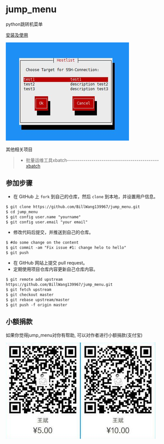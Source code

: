 # jump_menu

python跳转机菜单

[安装及使用](docs/install.md)


![Screenshot](images/jump_menu.jpg)

其他相关项目

> * 批量运维工具xbatch---------------------------------------------[xbatch](https://github.com/BillWang139967/xbatch)


## 参加步骤

* 在 GitHub 上 `fork` 到自己的仓库，然后 `clone` 到本地，并设置用户信息。
```
$ git clone https://github.com/BillWang139967/jump_menu.git
$ cd jump_menu
$ git config user.name "yourname"
$ git config user.email "your email"
```
* 修改代码后提交，并推送到自己的仓库。
```
$ #do some change on the content
$ git commit -am "Fix issue #1: change helo to hello"
$ git push
```
* 在 GitHub 网站上提交 pull request。
* 定期使用项目仓库内容更新自己仓库内容。
```
$ git remote add upstream https://github.com/BillWang139967/jump_menu.git
$ git fetch upstream
$ git checkout master
$ git rebase upstream/master
$ git push -f origin master
```

## 小额捐款

如果你觉得jump_menu对你有帮助, 可以对作者进行小额捐款(支付宝)

![Screenshot](images/5.jpg)
